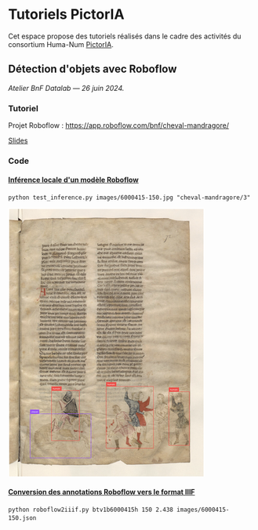 # Tutoriels PictorIA

Cet espace propose des tutoriels réalisés dans le cadre des activités du consortium Huma-Num [PictorIA](https://pictoria.hypotheses.org/).

## Détection d'objets avec Roboflow

_Atelier BnF Datalab — 26 juin 2024._



### Tutoriel

Projet Roboflow : https://app.roboflow.com/bnf/cheval-mandragore/

[Slides](https://docs.google.com/presentation/d/1-a0tdgQRa2K5ESwN5IhTn8VnGtDaxeseK37TgvtaiHY/edit#)

### Code 

#### [Inférence locale d'un modèle Roboflow](https://github.com/altomator/pictorIA/blob/main/python/test_inference.py)
` python test_inference.py images/6000415-150.jpg "cheval-mandragore/3" `

![inférence Roboflow sur image de test](./demo/inference.png)


#### [Conversion des annotations Roboflow vers le format IIIF]()

` python roboflow2iiif.py btv1b6000415h 150 2.438 images/6000415-150.json `
